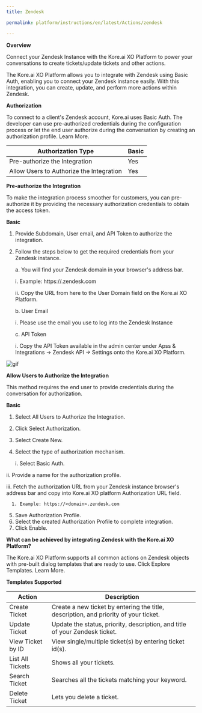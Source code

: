 ```yaml
---
title: Zendesk

permalink: platform/instructions/en/latest/Actions/zendesk

---
```



<container>

**Overview**

Connect your Zendesk Instance with the Kore.ai XO Platform to power your conversations to create tickets/update tickets and other actions.

The Kore.ai XO Platform allows you to integrate with Zendesk using Basic Auth, enabling you to connect your Zendesk instance easily. With this integration, you can create, update, and perform more actions within Zendesk.

</container>

<container>

**Authorization**
 
To connect to a client's Zendesk account, Kore.ai uses Basic Auth. The developer can use pre-authorized credentials during the configuration process or let the end user authorize during the conversation by creating an authorization profile. Learn More.
 
 
 |Authorization Type                      | Basic |
 |----------------------------------------|-------|
 |Pre-authorize the Integration           |  Yes  |
 |Allow Users to Authorize the Integration|  Yes  |


**Pre-authorize the Integration**
 
 To make the integration process smoother for customers, you can pre-authorize it by providing the necessary authorization credentials to obtain the access token.

**Basic**
 
1. Provide Subdomain, User email, and API Token to authorize the integration.  
2. Follow the steps below to get the required credentials from your Zendesk instance.
 
   a. You will find your Zendesk domain in your browser's address bar. 
 
      i.   Example: https://<domain>.zendesk.com
 
      ii.  Copy the URL from here to the User Domain field on the Kore.ai XO Platform.
 
   b.  User Email
 
      i. Please use the email you use to log into the Zendesk Instance
 
   c.  API Token
 
      i. Copy the API Token available in the admin center under Apss & Integrations → Zendesk API → Settings onto the Kore.ai XO Platform.
 
 ![gif](/koredotai-docs/images/Home%20_%20Loom%20-%2019%20December%202022.gif)
 
**Allow Users to Authorize the Integration**
 
This method requires the end user to provide credentials during the conversation for authorization.
 
**Basic**
 
1. Select All Users to Authorize the Integration.
2. Click Select Authorization.
3. Select Create New.
4. Select the type of authorization mechanism. 
 
   i. Select Basic Auth. 
 
  ii. Provide a name for the authorization profile. 
 
 iii. Fetch the authorization URL from your Zendesk instance browser's address bar and copy into Kore.ai XO platform Authorization URL field.
 
      1. Example: https://<domain>.zendesk.com
 
5. Save Authorization Profile.
6. Select the created Authorization Profile to complete integration.
7. Click Enable.
 
</container>
 
<container>

**What can be achieved by integrating Zendesk with the Kore.ai XO Platform?**
 
 The Kore.ai XO Platform supports all common actions on Zendesk objects with pre-built dialog templates that are ready to use. Click Explore Templates. Learn More.
 
**Templates Supported**

| Action           | Description            |
|------------------|------------------------|
|Create Ticket     |Create a new ticket by entering the title, description, and priority of your ticket.|
|Update Ticket     |Update the status, priority, description, and title of your Zendesk ticket.|
|View Ticket by ID |View single/multiple ticket(s) by entering ticket id(s).|
|List All Tickets  |Shows all your tickets.|
|Search Ticket     |Searches all the tickets matching your keyword.|
|Delete Ticket     |Lets you delete a ticket.|

</container>
